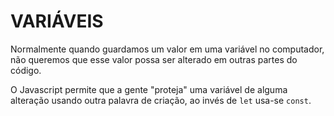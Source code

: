 
# VARIÁVEIS

Normalmente quando guardamos um valor em uma variável no computador, não queremos que esse valor possa ser alterado em outras partes do código.

O Javascript permite que a gente "proteja" uma variável de alguma alteração usando outra palavra de criação, ao invés de `let` usa-se `const`.

